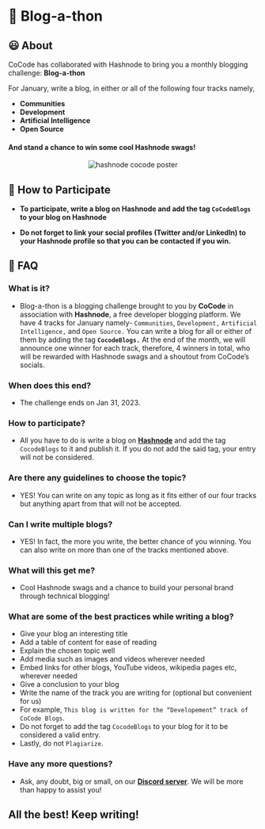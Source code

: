 
# 📝 Blog-a-thon

## 😃 About
CoCode has collaborated with Hashnode to bring you a monthly blogging challenge: **Blog-a-thon**

For January, write a blog, in either or all of the following four tracks namely, 

- **Communities**
- **Development**
- **Artificial Intelligence**
- **Open Source**

#### And stand a chance to win some cool Hashnode swags!

<div align="center">
<img src="https://i.ibb.co/jk6JQkX/hashnode-annoucement-poster.png" alt="hashnode cocode poster">
</div>

## 🤔 How to Participate
- **To participate, write a blog on Hashnode and add the tag `CoCodeBlogs` to your blog on Hashnode**

- **Do not forget to link your social profiles (Twitter and/or LinkedIn) to your Hashnode profile so that you can be contacted if you win.**

## 🙋 FAQ

### What is it?

- Blog-a-thon is a blogging challenge brought to you by **CoCode** in association with **Hashnode**, a free developer blogging platform. We have 4 tracks for January namely- `Communities`, `Development,` `Artificial Intelligence,` and `Open Source.` You can write a blog for all or either of them by adding the tag  **`CocodeBlogs.`** At the end of the month, we will announce one winner for each track, therefore, 4 winners in total, who will be rewarded with Hashnode swags and a shoutout from CoCode’s socials.

### When does this end?

- The challenge ends on Jan 31, 2023.

### How to participate?

- All you have to do is write a blog on [**Hashnode**](https://hashnode.com/) and add the tag `CocodeBlogs` to it and publish it. If you do not add the said tag, your entry will not be considered.

### Are there any guidelines to choose the topic?

- YES! You can write on any topic as long as it fits either of our four tracks but anything apart from that will not be accepted.

### Can I write multiple blogs?

- YES! In fact, the more you write, the better chance of you winning. You can also write on more than one of the tracks mentioned above.

### What will this get me?

- Cool Hashnode swags and a chance to build your personal brand through technical blogging!

### What are some of the best practices while writing a blog?

- Give your blog an interesting title
- Add a table of content for ease of reading
- Explain the chosen topic well
- Add media such as images and videos wherever needed
- Embed links for other blogs, YouTube videos, wikipedia pages etc, wherever needed
- Give a conclusion to your blog
- Write the name of the track you are writing for (optional but convenient for us)
- For example, `This blog is written for the “Developement” track of CoCode Blogs`.
- Do not forget to add the tag `CocodeBlogs` to your blog for it to be considered a valid entry.
- Lastly, do not `Plagiarize`.

### Have any more questions?

- Ask, any doubt, big or small, on our [**Discord server**](https://discord.gg/WP8BQvrzzc). We will be more than happy to assist you!


## All the best! Keep writing!
